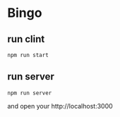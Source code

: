# Bingo

## run clint
```
npm run start
```

## run server
```
npm run server
```

and open your http://localhost:3000